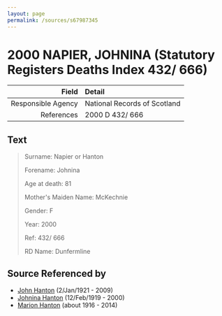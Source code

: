 ```yaml
---
layout: page
permalink: /sources/s67987345
---
```


# 2000 NAPIER, JOHNINA (Statutory Registers Deaths Index 432/ 666)

Field | Detail
---:|:---
Responsible Agency | National Records of Scotland
References | 2000 D 432/ 666

## Text

> Surname: Napier or Hanton
>
> Forename: Johnina
>
> Age at death: 81
>
> Mother's Maiden Name: McKechnie
>
> Gender: F
>
> Year: 2000
>
> Ref: 432/ 666
>
> RD Name: Dunfermline
>

## Source Referenced by

* [John Hanton](../people/@30651959@-john-hanton-b1921-1-2-d2009.md) (2/Jan/1921 - 2009)
* [Johnina Hanton](../people/@68592798@-johnina-hanton-b1919-2-12-d2000.md) (12/Feb/1919 - 2000)
* [Marion Hanton](../people/@27083581@-marion-hanton-b1916-d2014.md) (about 1916 - 2014)
